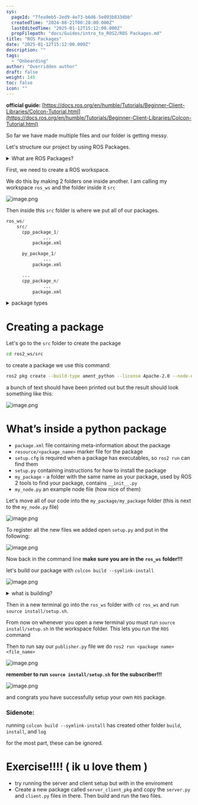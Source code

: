 ```yaml
---
sys:
  pageId: "7fea9eb5-2ed9-4e73-b6d6-5e093b833dbb"
  createdTime: "2024-08-21T00:28:00.000Z"
  lastEditedTime: "2025-01-12T15:12:00.000Z"
  propFilepath: "docs/Guides/intro_to_ROS2/ROS Packages.md"
title: "ROS Packages"
date: "2025-01-12T15:12:00.000Z"
description: ""
tags:
  - "Onboarding"
author: "Overridden author"
draft: false
weight: 145
toc: false
icon: ""
---
```


**official guide:** [https://docs.ros.org/en/humble/Tutorials/Beginner-Client-Libraries/Colcon-Tutorial.html](https://docs.ros.org/en/humble/Tutorials/Beginner-Client-Libraries/Colcon-Tutorial.html)

So far we have made multiple files and our folder is getting messy.

Let's structure our project by using ROS Packages.

<details>

<summary>What are ROS Packages?</summary>

ROS Packages are, as the name implies, packages of code that are highly sharable between ROS developers.

They consist of a folder, `package.xml` file, and source code

```python
      cpp_package_1/
		      ... imagine much code files here ..
          package.xml
```

</details>

First, we need to create a ROS workspace.

We do this by making 2 folders one inside another. I am calling my workspace `ros_ws` and the folder inside it `src`

![image.png](https://prod-files-secure.s3.us-west-2.amazonaws.com/d518164a-d88e-44d1-a4ee-3adb3bd8bce0/70706947-fd18-4537-a67b-e12946812d31/image.png?X-Amz-Algorithm=AWS4-HMAC-SHA256&X-Amz-Content-Sha256=UNSIGNED-PAYLOAD&X-Amz-Credential=ASIAZI2LB4665UKPFHHZ%2F20250506%2Fus-west-2%2Fs3%2Faws4_request&X-Amz-Date=20250506T181150Z&X-Amz-Expires=3600&X-Amz-Security-Token=IQoJb3JpZ2luX2VjEKL%2F%2F%2F%2F%2F%2F%2F%2F%2F%2FwEaCXVzLXdlc3QtMiJIMEYCIQD8Qq4xCtaa0VCJvC9%2FdBu1IK0ncDFF7Icml33zPMRhIgIhAL9JzPP7kxw38fB2ghWhdj1o6pacWDQVJBCpYr%2BPldA0Kv8DCEsQABoMNjM3NDIzMTgzODA1Igz7OtrcijYqZz02ngYq3AMHT%2F8MG67NsTDMNHGgo1c%2BCdGO%2Bu3URu7tMZftxp3MS9hiKQhLMY4E%2FXHR5vnR332ot%2FNPx2Ixv9V5tdnsn2xrGK8ubQb0rtQVENvwcc37yDzUYsR1J7X6D6vUqBg4mcwawAdaMtuWvWU2APrCfO7gjsAlLizq%2FJbll%2BFrqOvuTcOK1IVBqCtTGYkv7fA80sYyO52gd8iS8uPSdaB9pfhrKfyBVYKUqhsYhv6DZvdYpKnpdkPcYDsQCg69buta2tgdGCaDp%2FsJL2%2BA6I5ETCkKiCSVQFQ90DTjIoO3VSorG6A7PziQdNmd2XG3Aj8ZsWrb1O4TqwglrrHSnUzEYI86OhHs%2Fp%2B0SOO11C1tMMaF185IQt6Z6r6IYDHgWiOZlA42u9Ke9%2FubrichwEfwDcE8NjmGZBnkzadzRKE9G16H0ZfS610cqVkq8unscLWyBR3adiYvjVb5u2tYKEibVVGP%2BARhCeEeaiY8mGtNe5gVvuUafZyKhsTY%2BGdfnIFcSBotHKeNYXlCgjkcWnmyQkD5zjLPv%2F57OG%2Bu9HrYLkoRbQ10ALSzu0NTp4dJy1N4aLdNDZiC6scAKlXFLJ58Edq7oGHG6a5Gptl8v%2FV4Za%2FJt%2Bo%2B6SafyjMY3QAw%2BTDBmenABjqkAS9E3QAQyywg6SbOu9xbvoKHwFd38%2FD8FazmmZQkUst09g00KoNNWk6ddb033GA5h0MLafapHwOmR1Nks9%2FfTy%2BOjEzAhM6tyYSkrX6cmEYZ%2BqXyg8YDNgCrO6wCqpTIRmOIGtDIN%2FK%2FNRvnvqUVNrtAvF000F3ThO7R%2BssWpAbC8yPr0VkcsMjftaWPAVKEA6caR2T6Ct%2FxhurmmC09P%2BEWRPdH&X-Amz-Signature=fde126139abd7598f3a4795d862a7c79bd0a31c0a9aba1fdc89bc0b8709fb2d3&X-Amz-SignedHeaders=host&x-id=GetObject)

Then inside this `src` folder is where we put all of our packages.

```python
ros_ws/
    src/
      cpp_package_1/
		      ...
          package.xml

      py_package_1/
		      ...
          package.xml

      ...
      cpp_package_n/
		      ...
          package.xml

```

<details>

<summary>package types</summary>

packages can be either `C++` or python.

the intern file structure is different for each but for this guide we will stick to creating python packages

</details>

# Creating a package

Let's go to the `src` folder to create the package

```bash
cd ros2_ws/src
```

to create a package we use this command:

```bash
ros2 pkg create --build-type ament_python --license Apache-2.0 --node-name my_node my_package
```

a bunch of text should have been printed out but the result should look something like this:

![image.png](https://prod-files-secure.s3.us-west-2.amazonaws.com/d518164a-d88e-44d1-a4ee-3adb3bd8bce0/e6cf1e3f-8512-4a3e-b131-079f800bf3e8/image.png?X-Amz-Algorithm=AWS4-HMAC-SHA256&X-Amz-Content-Sha256=UNSIGNED-PAYLOAD&X-Amz-Credential=ASIAZI2LB4665UKPFHHZ%2F20250506%2Fus-west-2%2Fs3%2Faws4_request&X-Amz-Date=20250506T181150Z&X-Amz-Expires=3600&X-Amz-Security-Token=IQoJb3JpZ2luX2VjEKL%2F%2F%2F%2F%2F%2F%2F%2F%2F%2FwEaCXVzLXdlc3QtMiJIMEYCIQD8Qq4xCtaa0VCJvC9%2FdBu1IK0ncDFF7Icml33zPMRhIgIhAL9JzPP7kxw38fB2ghWhdj1o6pacWDQVJBCpYr%2BPldA0Kv8DCEsQABoMNjM3NDIzMTgzODA1Igz7OtrcijYqZz02ngYq3AMHT%2F8MG67NsTDMNHGgo1c%2BCdGO%2Bu3URu7tMZftxp3MS9hiKQhLMY4E%2FXHR5vnR332ot%2FNPx2Ixv9V5tdnsn2xrGK8ubQb0rtQVENvwcc37yDzUYsR1J7X6D6vUqBg4mcwawAdaMtuWvWU2APrCfO7gjsAlLizq%2FJbll%2BFrqOvuTcOK1IVBqCtTGYkv7fA80sYyO52gd8iS8uPSdaB9pfhrKfyBVYKUqhsYhv6DZvdYpKnpdkPcYDsQCg69buta2tgdGCaDp%2FsJL2%2BA6I5ETCkKiCSVQFQ90DTjIoO3VSorG6A7PziQdNmd2XG3Aj8ZsWrb1O4TqwglrrHSnUzEYI86OhHs%2Fp%2B0SOO11C1tMMaF185IQt6Z6r6IYDHgWiOZlA42u9Ke9%2FubrichwEfwDcE8NjmGZBnkzadzRKE9G16H0ZfS610cqVkq8unscLWyBR3adiYvjVb5u2tYKEibVVGP%2BARhCeEeaiY8mGtNe5gVvuUafZyKhsTY%2BGdfnIFcSBotHKeNYXlCgjkcWnmyQkD5zjLPv%2F57OG%2Bu9HrYLkoRbQ10ALSzu0NTp4dJy1N4aLdNDZiC6scAKlXFLJ58Edq7oGHG6a5Gptl8v%2FV4Za%2FJt%2Bo%2B6SafyjMY3QAw%2BTDBmenABjqkAS9E3QAQyywg6SbOu9xbvoKHwFd38%2FD8FazmmZQkUst09g00KoNNWk6ddb033GA5h0MLafapHwOmR1Nks9%2FfTy%2BOjEzAhM6tyYSkrX6cmEYZ%2BqXyg8YDNgCrO6wCqpTIRmOIGtDIN%2FK%2FNRvnvqUVNrtAvF000F3ThO7R%2BssWpAbC8yPr0VkcsMjftaWPAVKEA6caR2T6Ct%2FxhurmmC09P%2BEWRPdH&X-Amz-Signature=98f45d2dff89e0b0672a596d99f24f95990492d75cfa6260c443088bed836c0e&X-Amz-SignedHeaders=host&x-id=GetObject)

# What’s inside a python package

- `package.xml` file containing meta-information about the package
- `resource/<package_name>` marker file for the package
- `setup.cfg` is required when a package has executables, so `ros2 run` can find them
- `setup.py` containing instructions for how to install the package
- `my_package` - a folder with the same name as your package, used by ROS 2 tools to find your package, contains `__init__.py`
- `my_node.py` an example node file (how nice of them)

Let's move all of our code into the `my_package/my_package` folder (this is next to the `my_node.py` file)

![image.png](https://prod-files-secure.s3.us-west-2.amazonaws.com/d518164a-d88e-44d1-a4ee-3adb3bd8bce0/9ce58f11-0da9-4d3e-b86d-506a9685d378/image.png?X-Amz-Algorithm=AWS4-HMAC-SHA256&X-Amz-Content-Sha256=UNSIGNED-PAYLOAD&X-Amz-Credential=ASIAZI2LB4665UKPFHHZ%2F20250506%2Fus-west-2%2Fs3%2Faws4_request&X-Amz-Date=20250506T181150Z&X-Amz-Expires=3600&X-Amz-Security-Token=IQoJb3JpZ2luX2VjEKL%2F%2F%2F%2F%2F%2F%2F%2F%2F%2FwEaCXVzLXdlc3QtMiJIMEYCIQD8Qq4xCtaa0VCJvC9%2FdBu1IK0ncDFF7Icml33zPMRhIgIhAL9JzPP7kxw38fB2ghWhdj1o6pacWDQVJBCpYr%2BPldA0Kv8DCEsQABoMNjM3NDIzMTgzODA1Igz7OtrcijYqZz02ngYq3AMHT%2F8MG67NsTDMNHGgo1c%2BCdGO%2Bu3URu7tMZftxp3MS9hiKQhLMY4E%2FXHR5vnR332ot%2FNPx2Ixv9V5tdnsn2xrGK8ubQb0rtQVENvwcc37yDzUYsR1J7X6D6vUqBg4mcwawAdaMtuWvWU2APrCfO7gjsAlLizq%2FJbll%2BFrqOvuTcOK1IVBqCtTGYkv7fA80sYyO52gd8iS8uPSdaB9pfhrKfyBVYKUqhsYhv6DZvdYpKnpdkPcYDsQCg69buta2tgdGCaDp%2FsJL2%2BA6I5ETCkKiCSVQFQ90DTjIoO3VSorG6A7PziQdNmd2XG3Aj8ZsWrb1O4TqwglrrHSnUzEYI86OhHs%2Fp%2B0SOO11C1tMMaF185IQt6Z6r6IYDHgWiOZlA42u9Ke9%2FubrichwEfwDcE8NjmGZBnkzadzRKE9G16H0ZfS610cqVkq8unscLWyBR3adiYvjVb5u2tYKEibVVGP%2BARhCeEeaiY8mGtNe5gVvuUafZyKhsTY%2BGdfnIFcSBotHKeNYXlCgjkcWnmyQkD5zjLPv%2F57OG%2Bu9HrYLkoRbQ10ALSzu0NTp4dJy1N4aLdNDZiC6scAKlXFLJ58Edq7oGHG6a5Gptl8v%2FV4Za%2FJt%2Bo%2B6SafyjMY3QAw%2BTDBmenABjqkAS9E3QAQyywg6SbOu9xbvoKHwFd38%2FD8FazmmZQkUst09g00KoNNWk6ddb033GA5h0MLafapHwOmR1Nks9%2FfTy%2BOjEzAhM6tyYSkrX6cmEYZ%2BqXyg8YDNgCrO6wCqpTIRmOIGtDIN%2FK%2FNRvnvqUVNrtAvF000F3ThO7R%2BssWpAbC8yPr0VkcsMjftaWPAVKEA6caR2T6Ct%2FxhurmmC09P%2BEWRPdH&X-Amz-Signature=68996b1fdb3bf3f290f7fb20c41893cadd5498b6c86182145227c494d5c890f8&X-Amz-SignedHeaders=host&x-id=GetObject)

To register all the new files we added open `setup.py` and put in the following:

![image.png](https://prod-files-secure.s3.us-west-2.amazonaws.com/d518164a-d88e-44d1-a4ee-3adb3bd8bce0/1cd7c262-4cae-4496-9d75-c178537d24a2/image.png?X-Amz-Algorithm=AWS4-HMAC-SHA256&X-Amz-Content-Sha256=UNSIGNED-PAYLOAD&X-Amz-Credential=ASIAZI2LB4665UKPFHHZ%2F20250506%2Fus-west-2%2Fs3%2Faws4_request&X-Amz-Date=20250506T181150Z&X-Amz-Expires=3600&X-Amz-Security-Token=IQoJb3JpZ2luX2VjEKL%2F%2F%2F%2F%2F%2F%2F%2F%2F%2FwEaCXVzLXdlc3QtMiJIMEYCIQD8Qq4xCtaa0VCJvC9%2FdBu1IK0ncDFF7Icml33zPMRhIgIhAL9JzPP7kxw38fB2ghWhdj1o6pacWDQVJBCpYr%2BPldA0Kv8DCEsQABoMNjM3NDIzMTgzODA1Igz7OtrcijYqZz02ngYq3AMHT%2F8MG67NsTDMNHGgo1c%2BCdGO%2Bu3URu7tMZftxp3MS9hiKQhLMY4E%2FXHR5vnR332ot%2FNPx2Ixv9V5tdnsn2xrGK8ubQb0rtQVENvwcc37yDzUYsR1J7X6D6vUqBg4mcwawAdaMtuWvWU2APrCfO7gjsAlLizq%2FJbll%2BFrqOvuTcOK1IVBqCtTGYkv7fA80sYyO52gd8iS8uPSdaB9pfhrKfyBVYKUqhsYhv6DZvdYpKnpdkPcYDsQCg69buta2tgdGCaDp%2FsJL2%2BA6I5ETCkKiCSVQFQ90DTjIoO3VSorG6A7PziQdNmd2XG3Aj8ZsWrb1O4TqwglrrHSnUzEYI86OhHs%2Fp%2B0SOO11C1tMMaF185IQt6Z6r6IYDHgWiOZlA42u9Ke9%2FubrichwEfwDcE8NjmGZBnkzadzRKE9G16H0ZfS610cqVkq8unscLWyBR3adiYvjVb5u2tYKEibVVGP%2BARhCeEeaiY8mGtNe5gVvuUafZyKhsTY%2BGdfnIFcSBotHKeNYXlCgjkcWnmyQkD5zjLPv%2F57OG%2Bu9HrYLkoRbQ10ALSzu0NTp4dJy1N4aLdNDZiC6scAKlXFLJ58Edq7oGHG6a5Gptl8v%2FV4Za%2FJt%2Bo%2B6SafyjMY3QAw%2BTDBmenABjqkAS9E3QAQyywg6SbOu9xbvoKHwFd38%2FD8FazmmZQkUst09g00KoNNWk6ddb033GA5h0MLafapHwOmR1Nks9%2FfTy%2BOjEzAhM6tyYSkrX6cmEYZ%2BqXyg8YDNgCrO6wCqpTIRmOIGtDIN%2FK%2FNRvnvqUVNrtAvF000F3ThO7R%2BssWpAbC8yPr0VkcsMjftaWPAVKEA6caR2T6Ct%2FxhurmmC09P%2BEWRPdH&X-Amz-Signature=e32287160f2ba9efcb82eb5767e97c83ff6c1757c201f9e43c60b9b0c0960afa&X-Amz-SignedHeaders=host&x-id=GetObject)

Now back in the command line **make sure you are in the** **`ros_ws`** **folder!!!**

let's build our package with `colcon build --symlink-install`

![image.png](https://prod-files-secure.s3.us-west-2.amazonaws.com/d518164a-d88e-44d1-a4ee-3adb3bd8bce0/2f2a0d27-b173-48fd-b189-5f5c0ce65619/image.png?X-Amz-Algorithm=AWS4-HMAC-SHA256&X-Amz-Content-Sha256=UNSIGNED-PAYLOAD&X-Amz-Credential=ASIAZI2LB4665UKPFHHZ%2F20250506%2Fus-west-2%2Fs3%2Faws4_request&X-Amz-Date=20250506T181150Z&X-Amz-Expires=3600&X-Amz-Security-Token=IQoJb3JpZ2luX2VjEKL%2F%2F%2F%2F%2F%2F%2F%2F%2F%2FwEaCXVzLXdlc3QtMiJIMEYCIQD8Qq4xCtaa0VCJvC9%2FdBu1IK0ncDFF7Icml33zPMRhIgIhAL9JzPP7kxw38fB2ghWhdj1o6pacWDQVJBCpYr%2BPldA0Kv8DCEsQABoMNjM3NDIzMTgzODA1Igz7OtrcijYqZz02ngYq3AMHT%2F8MG67NsTDMNHGgo1c%2BCdGO%2Bu3URu7tMZftxp3MS9hiKQhLMY4E%2FXHR5vnR332ot%2FNPx2Ixv9V5tdnsn2xrGK8ubQb0rtQVENvwcc37yDzUYsR1J7X6D6vUqBg4mcwawAdaMtuWvWU2APrCfO7gjsAlLizq%2FJbll%2BFrqOvuTcOK1IVBqCtTGYkv7fA80sYyO52gd8iS8uPSdaB9pfhrKfyBVYKUqhsYhv6DZvdYpKnpdkPcYDsQCg69buta2tgdGCaDp%2FsJL2%2BA6I5ETCkKiCSVQFQ90DTjIoO3VSorG6A7PziQdNmd2XG3Aj8ZsWrb1O4TqwglrrHSnUzEYI86OhHs%2Fp%2B0SOO11C1tMMaF185IQt6Z6r6IYDHgWiOZlA42u9Ke9%2FubrichwEfwDcE8NjmGZBnkzadzRKE9G16H0ZfS610cqVkq8unscLWyBR3adiYvjVb5u2tYKEibVVGP%2BARhCeEeaiY8mGtNe5gVvuUafZyKhsTY%2BGdfnIFcSBotHKeNYXlCgjkcWnmyQkD5zjLPv%2F57OG%2Bu9HrYLkoRbQ10ALSzu0NTp4dJy1N4aLdNDZiC6scAKlXFLJ58Edq7oGHG6a5Gptl8v%2FV4Za%2FJt%2Bo%2B6SafyjMY3QAw%2BTDBmenABjqkAS9E3QAQyywg6SbOu9xbvoKHwFd38%2FD8FazmmZQkUst09g00KoNNWk6ddb033GA5h0MLafapHwOmR1Nks9%2FfTy%2BOjEzAhM6tyYSkrX6cmEYZ%2BqXyg8YDNgCrO6wCqpTIRmOIGtDIN%2FK%2FNRvnvqUVNrtAvF000F3ThO7R%2BssWpAbC8yPr0VkcsMjftaWPAVKEA6caR2T6Ct%2FxhurmmC09P%2BEWRPdH&X-Amz-Signature=2b20eddc1cde93bf5c3868073ee3d8148c4b4fe88d52b03e0fedc849d2468bcc&X-Amz-SignedHeaders=host&x-id=GetObject)

<details>

<summary>what is building?</summary>

if you are a CS major at Rose-Hulman you will learn the answer to this in CSSE132

but TLDR; is it combines all the code files into one program that can be run easily 

</details>

Then in a new terminal go into the `ros_ws` folder with `cd ros_ws` and run `source install/setup.sh`. 

From now on whenever you open a new terminal you must run `source install/setup.sh` in the workspace folder. This lets you run the `ROS` command

Then to run say our `publisher.py` file we do `ros2 run <package name> <file_name>`

![image.png](https://prod-files-secure.s3.us-west-2.amazonaws.com/d518164a-d88e-44d1-a4ee-3adb3bd8bce0/4f4b1219-3a44-4632-aa0a-ce3471699f59/image.png?X-Amz-Algorithm=AWS4-HMAC-SHA256&X-Amz-Content-Sha256=UNSIGNED-PAYLOAD&X-Amz-Credential=ASIAZI2LB4665UKPFHHZ%2F20250506%2Fus-west-2%2Fs3%2Faws4_request&X-Amz-Date=20250506T181150Z&X-Amz-Expires=3600&X-Amz-Security-Token=IQoJb3JpZ2luX2VjEKL%2F%2F%2F%2F%2F%2F%2F%2F%2F%2FwEaCXVzLXdlc3QtMiJIMEYCIQD8Qq4xCtaa0VCJvC9%2FdBu1IK0ncDFF7Icml33zPMRhIgIhAL9JzPP7kxw38fB2ghWhdj1o6pacWDQVJBCpYr%2BPldA0Kv8DCEsQABoMNjM3NDIzMTgzODA1Igz7OtrcijYqZz02ngYq3AMHT%2F8MG67NsTDMNHGgo1c%2BCdGO%2Bu3URu7tMZftxp3MS9hiKQhLMY4E%2FXHR5vnR332ot%2FNPx2Ixv9V5tdnsn2xrGK8ubQb0rtQVENvwcc37yDzUYsR1J7X6D6vUqBg4mcwawAdaMtuWvWU2APrCfO7gjsAlLizq%2FJbll%2BFrqOvuTcOK1IVBqCtTGYkv7fA80sYyO52gd8iS8uPSdaB9pfhrKfyBVYKUqhsYhv6DZvdYpKnpdkPcYDsQCg69buta2tgdGCaDp%2FsJL2%2BA6I5ETCkKiCSVQFQ90DTjIoO3VSorG6A7PziQdNmd2XG3Aj8ZsWrb1O4TqwglrrHSnUzEYI86OhHs%2Fp%2B0SOO11C1tMMaF185IQt6Z6r6IYDHgWiOZlA42u9Ke9%2FubrichwEfwDcE8NjmGZBnkzadzRKE9G16H0ZfS610cqVkq8unscLWyBR3adiYvjVb5u2tYKEibVVGP%2BARhCeEeaiY8mGtNe5gVvuUafZyKhsTY%2BGdfnIFcSBotHKeNYXlCgjkcWnmyQkD5zjLPv%2F57OG%2Bu9HrYLkoRbQ10ALSzu0NTp4dJy1N4aLdNDZiC6scAKlXFLJ58Edq7oGHG6a5Gptl8v%2FV4Za%2FJt%2Bo%2B6SafyjMY3QAw%2BTDBmenABjqkAS9E3QAQyywg6SbOu9xbvoKHwFd38%2FD8FazmmZQkUst09g00KoNNWk6ddb033GA5h0MLafapHwOmR1Nks9%2FfTy%2BOjEzAhM6tyYSkrX6cmEYZ%2BqXyg8YDNgCrO6wCqpTIRmOIGtDIN%2FK%2FNRvnvqUVNrtAvF000F3ThO7R%2BssWpAbC8yPr0VkcsMjftaWPAVKEA6caR2T6Ct%2FxhurmmC09P%2BEWRPdH&X-Amz-Signature=5f2c425b04b5158f370187ba0eb7949cd4e36bd4d1cf2bdfd47b14c109f8e1e2&X-Amz-SignedHeaders=host&x-id=GetObject)

**remember to run** **`source install/setup.sh`** **for the subscriber!!!**

![image.png](https://prod-files-secure.s3.us-west-2.amazonaws.com/d518164a-d88e-44d1-a4ee-3adb3bd8bce0/02121119-dad4-49ec-8356-c956108b4243/image.png?X-Amz-Algorithm=AWS4-HMAC-SHA256&X-Amz-Content-Sha256=UNSIGNED-PAYLOAD&X-Amz-Credential=ASIAZI2LB4665UKPFHHZ%2F20250506%2Fus-west-2%2Fs3%2Faws4_request&X-Amz-Date=20250506T181150Z&X-Amz-Expires=3600&X-Amz-Security-Token=IQoJb3JpZ2luX2VjEKL%2F%2F%2F%2F%2F%2F%2F%2F%2F%2FwEaCXVzLXdlc3QtMiJIMEYCIQD8Qq4xCtaa0VCJvC9%2FdBu1IK0ncDFF7Icml33zPMRhIgIhAL9JzPP7kxw38fB2ghWhdj1o6pacWDQVJBCpYr%2BPldA0Kv8DCEsQABoMNjM3NDIzMTgzODA1Igz7OtrcijYqZz02ngYq3AMHT%2F8MG67NsTDMNHGgo1c%2BCdGO%2Bu3URu7tMZftxp3MS9hiKQhLMY4E%2FXHR5vnR332ot%2FNPx2Ixv9V5tdnsn2xrGK8ubQb0rtQVENvwcc37yDzUYsR1J7X6D6vUqBg4mcwawAdaMtuWvWU2APrCfO7gjsAlLizq%2FJbll%2BFrqOvuTcOK1IVBqCtTGYkv7fA80sYyO52gd8iS8uPSdaB9pfhrKfyBVYKUqhsYhv6DZvdYpKnpdkPcYDsQCg69buta2tgdGCaDp%2FsJL2%2BA6I5ETCkKiCSVQFQ90DTjIoO3VSorG6A7PziQdNmd2XG3Aj8ZsWrb1O4TqwglrrHSnUzEYI86OhHs%2Fp%2B0SOO11C1tMMaF185IQt6Z6r6IYDHgWiOZlA42u9Ke9%2FubrichwEfwDcE8NjmGZBnkzadzRKE9G16H0ZfS610cqVkq8unscLWyBR3adiYvjVb5u2tYKEibVVGP%2BARhCeEeaiY8mGtNe5gVvuUafZyKhsTY%2BGdfnIFcSBotHKeNYXlCgjkcWnmyQkD5zjLPv%2F57OG%2Bu9HrYLkoRbQ10ALSzu0NTp4dJy1N4aLdNDZiC6scAKlXFLJ58Edq7oGHG6a5Gptl8v%2FV4Za%2FJt%2Bo%2B6SafyjMY3QAw%2BTDBmenABjqkAS9E3QAQyywg6SbOu9xbvoKHwFd38%2FD8FazmmZQkUst09g00KoNNWk6ddb033GA5h0MLafapHwOmR1Nks9%2FfTy%2BOjEzAhM6tyYSkrX6cmEYZ%2BqXyg8YDNgCrO6wCqpTIRmOIGtDIN%2FK%2FNRvnvqUVNrtAvF000F3ThO7R%2BssWpAbC8yPr0VkcsMjftaWPAVKEA6caR2T6Ct%2FxhurmmC09P%2BEWRPdH&X-Amz-Signature=5fb1bc2111353bc9c3f5c6a0a1905569d7d537edff76241a14531be2906057aa&X-Amz-SignedHeaders=host&x-id=GetObject)

and congrats you have successfully setup your own `ROS` package.

### Sidenote:

running `colcon build --symlink-install` has created other folder `build`, `install`, and `log`

for the most part, these can be ignored.

# Exercise!!!! ( ik u love them )

- try running the server and client setup but with in the enviroment
- Create a new package called `server_client_pkg` and copy the `server.py` and `client.py` files in there. Then build and run the two files.
